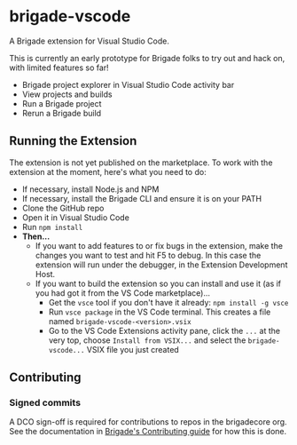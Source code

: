 # brigade-vscode

A Brigade extension for Visual Studio Code.

This is currently an early prototype for Brigade folks to try out and hack on, with limited features so far!

* Brigade project explorer in Visual Studio Code activity bar
* View projects and builds
* Run a Brigade project
* Rerun a Brigade build

## Running the Extension

The extension is not yet published on the marketplace.  To work with the extension at the moment, here's what you need to do:

* If necessary, install Node.js and NPM
* If necessary, install the Brigade CLI and ensure it is on your PATH
* Clone the GitHub repo
* Open it in Visual Studio Code
* Run `npm install`
* **Then...**
  * If you want to add features to or fix bugs in the extension, make the changes you want to test and hit F5 to debug.
    In this case the extension will run under the debugger, in the Extension Development Host.
  * If you want to build the extension so you can install and use it (as if you had got it from the VS Code marketplace)...
    * Get the `vsce` tool if you don't have it already: `npm install -g vsce`
    * Run `vsce package` in the VS Code terminal. This creates a file named `brigade-vscode-<version>.vsix`
    * Go to the VS Code Extensions activity pane, click the `...` at the very top, choose `Install from VSIX...` and
      select the `brigade-vscode...` VSIX file you just created

## Contributing

### Signed commits

A DCO sign-off is required for contributions to repos in the brigadecore org. See the documentation in
[Brigade's Contributing guide](https://github.com/brigadecore/brigade/blob/master/CONTRIBUTING.md#signed-commits)
for how this is done.